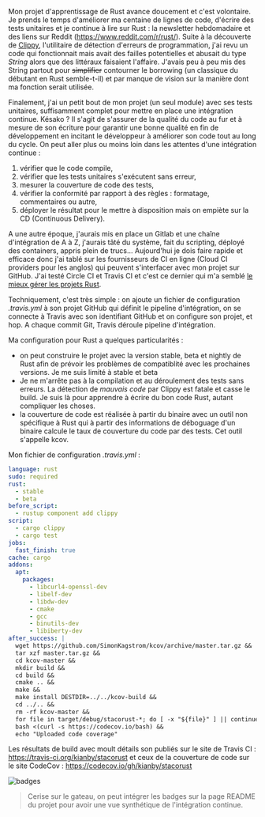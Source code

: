 <!-- title: Intégration continue d'un projet Rust -->
<!-- category: Développement -->

Mon projet d'apprentissage de Rust avance doucement et c'est volontaire. Je prends le temps d'améliorer ma centaine de lignes de code, d'écrire des tests unitaires et je continue à lire sur Rust : la newsletter hebdomadaire et des liens sur Reddit (https://www.reddit.com/r/rust/). <!-- more --> Suite à la découverte de [Clippy](https://github.com/rust-lang/rust-clippy), l'utilitaire de détection d'erreurs de programmation, j'ai revu un code qui fonctionnait mais avait des failles potentielles et abusait du type *String* alors que des littéraux faisaient l'affaire. J'avais peu à peu mis des String partout pour ~~simplifier~~ contourner le borrowing (un classique du débutant en Rust semble-t-il) et par manque de vision sur la manière dont ma fonction serait utilisée. 

Finalement, j'ai un petit bout de mon projet (un seul module) avec ses tests unitaires, suffisamment complet pour mettre en place une intégration continue. Késako ? Il s'agit de s'assurer de la qualité du code au fur et à mesure de son écriture pour garantir une bonne qualité en fin de développement en incitant le développeur à améliorer son code tout au long du cycle. On peut aller plus ou moins loin dans les attentes d'une intégration continue : 

1. vérifier que le code compile, 
2. vérifier que les tests unitaires s'exécutent sans erreur,
3. mesurer la couverture de code des tests, 
4. vérifier la conformité par rapport à des règles : formatage, commentaires ou autre,
5. déployer le résultat pour le mettre à disposition mais on empiète sur la CD (Continuous Delivery).

A une autre époque, j'aurais mis en place un Gitlab et une chaîne d'intégration de A à Z, j'aurais tâté du système, fait du scripting, déployé des containers, appris plein de trucs... Aujourd'hui je dois faire rapide et efficace donc j'ai tablé sur les fournisseurs de CI en ligne (Cloud CI providers pour les anglos) qui peuvent s'interfacer avec mon projet sur GitHub. J'ai testé Circle CI et Travis CI et c'est ce dernier qui m'a semblé [le mieux gérer les projets Rust](https://docs.travis-ci.com/user/languages/rust/). 

Techniquement, c'est très simple : on ajoute un fichier de configuration *.travis.yml* à son projet GitHub qui définit le pipeline d'intégration, on se connecte à Travis avec son identifiant GitHub et on configure son projet, et hop. A chaque commit Git, Travis déroule pipeline d'intégration. 

Ma configuration pour Rust a quelques particularités :
- on peut construire le projet avec la version stable, beta et nightly de Rust afin de prévoir les problèmes de compatiblité avec les prochaines versions. Je me suis limité à stable et beta
- Je ne m'arrête pas à la compilation et au déroulement des tests sans erreurs. La détection de *mauvais code* par Clippy est fatale et casse le build. Je suis là pour apprendre à écrire du bon code Rust, autant compliquer les choses.
- la couverture de code est réalisée à partir du binaire avec un outil non spécifique à Rust qui à partir des informations de déboguage d'un binaire calcule le taux de couverture du code par des tests. Cet outil s'appelle kcov.

Mon fichier de configuration *.travis.yml* : 

```yaml
language: rust
sudo: required
rust:
  - stable
  - beta
before_script:
  - rustup component add clippy
script:
  - cargo clippy
  - cargo test
jobs:
  fast_finish: true
cache: cargo
addons:
  apt:
    packages:
      - libcurl4-openssl-dev
      - libelf-dev
      - libdw-dev
      - cmake
      - gcc
      - binutils-dev
      - libiberty-dev
after_success: |
  wget https://github.com/SimonKagstrom/kcov/archive/master.tar.gz &&
  tar xzf master.tar.gz &&
  cd kcov-master &&
  mkdir build &&
  cd build &&
  cmake .. &&
  make &&
  make install DESTDIR=../../kcov-build &&
  cd ../.. &&
  rm -rf kcov-master &&
  for file in target/debug/stacorust-*; do [ -x "${file}" ] || continue; mkdir -p "target/cov/$(basename $file)"; ./kcov-build/usr/local/bin/kcov --exclude-pattern=/.cargo,/usr/lib --verify "target/cov/$(basename $file)" "$file"; done &&
  bash <(curl -s https://codecov.io/bash) &&
  echo "Uploaded code coverage"
```

Les résultats de build avec moult détails son publiés sur le site de Travis CI : https://travis-ci.org/kianby/stacorust
et ceux de la couverture de code sur le site CodeCov : https://codecov.io/gh/kianby/stacorust

![badges](/images/2020/ci-badges.png)

> Cerise sur le gateau, on peut intégrer les badges sur la page README du projet pour avoir une vue synthétique de l'intégration continue.







